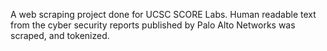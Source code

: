 A web scraping project done for UCSC SCORE Labs. Human readable text from the cyber security reports published by Palo Alto Networks was scraped, and tokenized.
